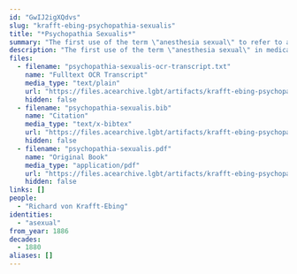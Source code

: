 ```yaml
---
id: "GwIJ2igXQdvs"
slug: "krafft-ebing-psychopathia-sexualis"
title: "*Psychopathia Sexualis*"
summary: "The first use of the term \"anesthesia sexual\" to refer to asexual people"
description: "The first use of the term \"anesthesia sexual\" in medical literature to refer to asexual people, a term which would later be used by Magnus Hirschfeld"
files:
  - filename: "psychopathia-sexualis-ocr-transcript.txt"
    name: "Fulltext OCR Transcript"
    media_type: "text/plain"
    url: "https://files.acearchive.lgbt/artifacts/krafft-ebing-psychopathia-sexualis/psychopathia-sexualis-ocr-transcript.txt"
    hidden: false
  - filename: "psychopathia-sexualis.bib"
    name: "Citation"
    media_type: "text/x-bibtex"
    url: "https://files.acearchive.lgbt/artifacts/krafft-ebing-psychopathia-sexualis/psychopathia-sexualis.bib"
    hidden: false
  - filename: "psychopathia-sexualis.pdf"
    name: "Original Book"
    media_type: "application/pdf"
    url: "https://files.acearchive.lgbt/artifacts/krafft-ebing-psychopathia-sexualis/psychopathia-sexualis.pdf"
    hidden: false
links: []
people:
  - "Richard von Krafft-Ebing"
identities:
  - "asexual"
from_year: 1886
decades:
  - 1880
aliases: []
---
```

